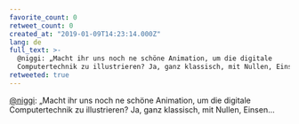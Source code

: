 ```yaml
---
favorite_count: 0
retweet_count: 0
created_at: "2019-01-09T14:23:14.000Z"
lang: de
full_text: >-
  @niggi: „Macht ihr uns noch ne schöne Animation, um die digitale
  Computertechnik zu illustrieren? Ja, ganz klassisch, mit Nullen, Einsen…
retweeted: true
---
```


[@niggi](https://twitter.com/niggi): „Macht ihr uns noch ne schöne Animation, um
die digitale Computertechnik zu illustrieren? Ja, ganz klassisch, mit Nullen,
Einsen…
